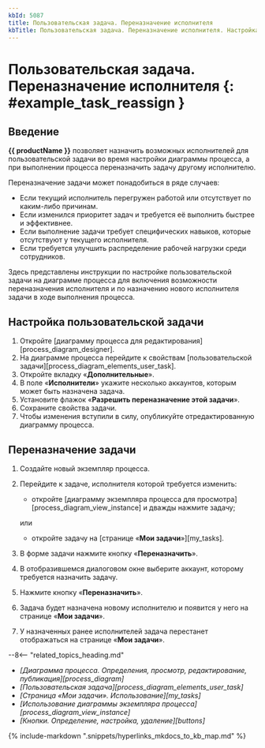 ```yaml
---
kbId: 5087
title: Пользовательская задача. Переназначение исполнителя
kbTitle: Пользовательская задача. Переназначение исполнителя. Настройка диаграммы и смена исполнителя
---
```


# Пользовательская задача. Переназначение исполнителя {: #example_task_reassign }

## Введение

**{{ productName }}** позволяет назначить возможных исполнителей для пользовательской задачи во время настройки диаграммы процесса, а при выполнении процесса переназначить задачу другому исполнителю.

Переназначение задачи может понадобиться в ряде случаев:

- Если текущий исполнитель перегружен работой или отсутствует по каким-либо причинам.
- Если изменился приоритет задач и требуется её выполнить быстрее и эффективнее.
- Если выполнение задачи требует специфических навыков, которые отсутствуют у текущего исполнителя.
- Если требуется улучшить распределение рабочей нагрузки среди сотрудников.

Здесь представлены инструкции по настройке пользовательской задачи на диаграмме процесса для включения возможности переназначения исполнителя и по назначению нового исполнителя задачи в ходе выполнения процесса.

## Настройка пользовательской задачи

1. Откройте [диаграмму процесса для редактирования][process_diagram_designer].
2. На диаграмме процесса перейдите к свойствам [пользовательской задачи][process_diagram_elements_user_task].
3. Откройте вкладку «**Дополнительные**».
4. В поле «**Исполнители**» укажите несколько аккаунтов, которым может быть назначена задача.
5. Установите флажок «**Разрешить переназначение этой задачи**».
6. Сохраните свойства задачи.
7. Чтобы изменения вступили в силу, опубликуйте отредактированную диаграмму процесса.

## Переназначение задачи

1. Создайте новый экземпляр процесса.
2. Перейдите к задаче, исполнителя которой требуется изменить:

    - откройте [диаграмму экземпляра процесса для просмотра][process_diagram_view_instance] и дважды нажмите задачу;

    или

    - откройте задачу на [странице «**Мои задачи**»][my_tasks].

3. В форме задачи нажмите кнопку «**Переназначить**».
4. В отобразившемся диалоговом окне выберите аккаунт, которому требуется назначить задачу.
5. Нажмите кнопку «**Переназначить**».
6. Задача будет назначена новому исполнителю и появится у него на странице «**Мои задачи**».
7. У назначенных ранее исполнителей задача перестанет отображаться на странице «**Мои задачи**».

<div class="relatedTopics" markdown="block">

--8<-- "related_topics_heading.md"

- _[Диаграмма процесса. Определения, просмотр, редактирование, публикация][process_diagram]_
- _[Пользовательская задача][process_diagram_elements_user_task]_
- _[Страница «Мои задачи». Использование][my_tasks]_
- _[Использование диаграммы экземпляра процесса][process_diagram_view_instance]_
- _[Кнопки. Определение, настройка, удаление][buttons]_

</div>

{% include-markdown ".snippets/hyperlinks_mkdocs_to_kb_map.md" %}
